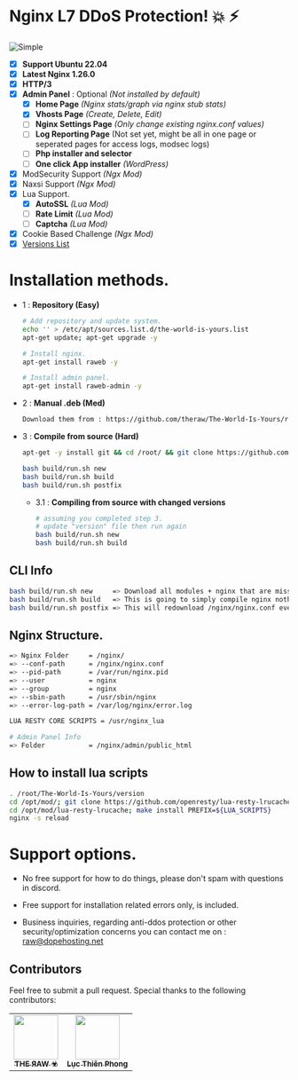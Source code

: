 # Nginx L7 DDoS Protection! :boom: :zap:

![Simple](https://c.tenor.com/uYqsM9uIyuYAAAAC/simple-easy.gif)

- [x] **Support Ubuntu 22.04**
- [x] **Latest Nginx 1.26.0**
- [x] **HTTP/3**
- [x] **Admin Panel** : Optional *(Not installed by default)*
     - [X] **Home Page** *(Nginx stats/graph via nginx stub stats)*
     - [X] **Vhosts Page** *(Create, Delete, Edit)*
     - [ ] **Nginx Settings Page** *(Only change existing nginx.conf values)*
     - [ ] **Log Reporting Page** (Not set yet, might be all in one page or seperated pages for access logs, modsec logs)
     - [ ] **Php installer and selector**
     - [ ] **One click App installer** *(WordPress)*
- [x] ModSecurity Support *(Ngx Mod)*
- [x] Naxsi Support *(Ngx Mod)*
- [x] Lua Support.
     - [X] **AutoSSL** *(Lua Mod)*
     - [ ] **Rate Limit** *(Lua Mod)*
     - [ ] **Captcha**  *(Lua Mod)*
- [x] Cookie Based Challenge *(Ngx Mod)*
- [x] [Versions List](https://github.com/theraw/The-World-Is-Yours/blob/master/version)

# Installation methods.

- 1 : **Repository (Easy)**
     ```bash
     # Add repository and update system.
     echo '' > /etc/apt/sources.list.d/the-world-is-yours.list
     apt-get update; apt-get upgrade -y
     
     # Install nginx.
     apt-get install raweb -y

     # Install admin panel.
     apt-get install raweb-admin -y
     ```
- 2 : **Manual .deb (Med)**
     ```bash
     Download them from : https://github.com/theraw/The-World-Is-Yours/releases
     ```
- 3 : **Compile from source (Hard)**
     ```bash
     apt-get -y install git && cd /root/ && git clone https://github.com/theraw/The-World-Is-Yours.git && cd The-World-Is-Yours/

     bash build/run.sh new
     bash build/run.sh build
     bash build/run.sh postfix
     ```
     - 3.1 : **Compiling from source with changed versions**
          ```bash
          # assuming you completed step 3.
          # update "version" file then run again
          bash build/run.sh new
          bash build/run.sh build
          ```
          


## CLI Info
```bash
bash build/run.sh new     => Download all modules + nginx that are missing from /opt/. (If you make version changes to 'version' file then simply rerun this to download again)
bash build/run.sh build   => This is going to simply compile nginx nothing else. (You can run this as many times as you need, its not going to replace configs)
bash build/run.sh postfix => This will redownload /nginx/nginx.conf everytime you run it. (Suggested to run only once when you install nginx via my repo for first time)
```


## Nginx Structure.

```bash
=> Nginx Folder     = /nginx/
=> --conf-path      = /nginx/nginx.conf
=> --pid-path       = /var/run/nginx.pid 
=> --user           = nginx 
=> --group          = nginx
=> --sbin-path      = /usr/sbin/nginx
=> --error-log-path = /var/log/nginx/error.log

LUA RESTY CORE SCRIPTS = /usr/nginx_lua

# Admin Panel Info
=> Folder           = /nginx/admin/public_html 
```

## How to install lua scripts 
```bash
. /root/The-World-Is-Yours/version
cd /opt/mod/; git clone https://github.com/openresty/lua-resty-lrucache.git
cd /opt/mod/lua-resty-lrucache; make install PREFIX=${LUA_SCRIPTS}
nginx -s reload
```

# Support options.

- No free support for how to do things, please don't spam with questions in discord.
- Free support for installation related errors only, is included.

- Business inquiries, regarding anti-ddos protection or other security/optimization concerns you can contact me on : raw@dopehosting.net


## Contributors

Feel free to submit a pull request.
Special thanks to the following contributors:

<!-- prettier-ignore-start -->
<!-- markdownlint-disable -->
<table>
	<tr>
		<td align="center">
			<a href="https://github.com/theraw">
				<img src="https://avatars.githubusercontent.com/u/32969774?v=4" width="80" alt=""/>
				<br /><sub><b>ƬHE ЯAW ☣</b></sub>
			</a>
		</td>
		<td align="center">
			<a href="https://github.com/lucthienphong1120">
				<img src="https://avatars.githubusercontent.com/u/90561566?v=4" width="80" alt=""/>
				<br /><sub><b>Lục Thiên Phong</b></sub>
			</a>
		</td>
	</tr>
</table>
